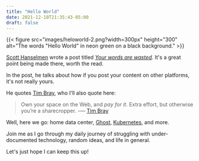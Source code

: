 ```yaml
---
title: "Hello World"
date: 2021-12-10T21:35:43-05:00
draft: false
---
```

{{< figure src="images/heloworld-2.png?width=300px" height="300" alt="The words \"Hello World\" in neon green on a black background." >}}

[Scott Hanselmen](https://twitter.com/shanselman) wrote a post titled _[Your words are wasted](https://www.hanselman.com/blog/your-words-are-wasted)._ It's a great point being made there, worth the read.

In the post, he talks about how if you post your content on other platforms, it's not really yours.

He quotes [Tim Bray](https://twitter.com/timbray), who I'll also quote here:

> Own your space on the Web, and _pay for it_. Extra effort, but otherwise you’re a sharecropper. -— [Tim Bray](http://www.tbray.org/ongoing/When/201x/2012/08/18/Blogodammerung)

Well, here we go: home data center, [Ghost](https://ghost.org/), [Kubernetes](https://kubernetes.io/), and more.

Join me as I go through my daily journey of struggling with under-documented technology, random ideas, and life in general.

Let's just hope I can keep this up!

